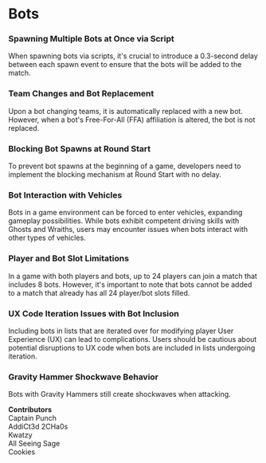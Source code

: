 # Bots

### Spawning Multiple Bots at Once via Script

When spawning bots via scripts, it's crucial to introduce a 0.3-second delay between each spawn event to ensure that the bots will be added to the match.

### Team Changes and Bot Replacement

Upon a bot changing teams, it is automatically replaced with a new bot. However, when a bot's Free-For-All (FFA) affiliation is altered, the bot is not replaced.&#x20;

### Blocking Bot Spawns at Round Start

To prevent bot spawns at the beginning of a game, developers need to implement the blocking mechanism at Round Start with no delay.&#x20;

### Bot Interaction with Vehicles

Bots in a game environment can be forced to enter vehicles, expanding gameplay possibilities. While bots exhibit competent driving skills with Ghosts and Wraiths, users may encounter issues when bots interact with other types of vehicles.

### Player and Bot Slot Limitations

In a game with both players and bots, up to 24 players can join a match that includes 8 bots. However, it's important to note that bots cannot be added to a match that already has all 24 player/bot slots filled.

### UX Code Iteration Issues with Bot Inclusion

Including bots in lists that are iterated over for modifying player User Experience (UX) can lead to complications. Users should be cautious about potential disruptions to UX code when bots are included in lists undergoing iteration.

### Gravity Hammer Shockwave Behavior

Bots with Gravity Hammers still create shockwaves when attacking.

**Contributors**\
Captain Punch\
AddiCt3d 2CHa0s\
Kwatzy\
All Seeing Sage\
Cookies

